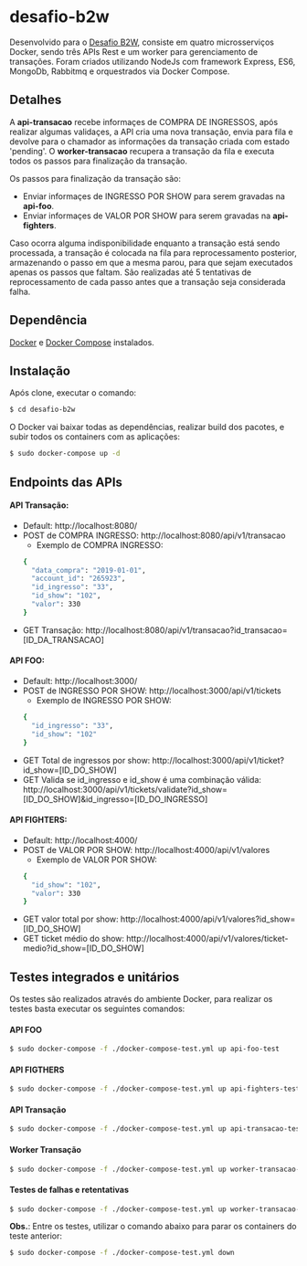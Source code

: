# desafio-b2w
Desenvolvido para o [Desafio B2W](https://github.com/admatic-tool/vaga-b2wads-senior), consiste em  quatro microsserviços Docker, sendo três APIs Rest e um worker para gerenciamento de transações. Foram criados utilizando NodeJs com framework Express, ES6, MongoDb, Rabbitmq e orquestrados via Docker Compose.

## Detalhes
A **api-transacao** recebe informaçes de COMPRA DE INGRESSOS, após realizar algumas validaçes, a API cria uma nova transação, envia para fila e devolve para o chamador as informações da transação criada com estado 'pending'. 
O **worker-transacao** recupera a transação da fila e executa todos os passos para finalização da transação.

Os passos para finalização da transação são:
- Enviar informaçes de INGRESSO POR SHOW para serem gravadas na **api-foo**.
- Enviar informaçes de VALOR POR SHOW para serem gravadas na **api-fighters**.

Caso ocorra alguma indisponibilidade enquanto a transação está sendo processada, a transação é colocada na fila para reprocessamento posterior, armazenando o passo em que a mesma parou, para que sejam executados apenas os passos que faltam.
São realizadas até 5 tentativas de reprocessamento de cada passo antes que a transação seja considerada falha. 

## Dependência
[Docker](https://docs.docker.com/install/) e [Docker Compose](https://docs.docker.com/compose/install/) instalados.

## Instalação
Após clone, executar o comando:
```sh
$ cd desafio-b2w
```
O Docker vai baixar todas as dependências, realizar build dos pacotes, e subir todos os containers com as aplicações:
```sh
$ sudo docker-compose up -d
```

## Endpoints das APIs
#### API Transação: 
- Default: http://localhost:8080/
- POST de COMPRA INGRESSO: http://localhost:8080/api/v1/transacao
  - Exemplo de COMPRA INGRESSO:
  ```sh
  {
    "data_compra": "2019-01-01",
    "account_id": "265923",
    "id_ingresso": "33",
    "id_show": "102",
    "valor": 330
  }
  ```
- GET Transação: http://localhost:8080/api/v1/transacao?id_transacao=[ID_DA_TRANSACAO]

#### API FOO: 
  - Default: http://localhost:3000/
  - POST de INGRESSO POR SHOW: http://localhost:3000/api/v1/tickets
    - Exemplo de INGRESSO POR SHOW:
    ```sh
    {
      "id_ingresso": "33",
      "id_show": "102"
    }
    ```
  - GET Total de ingressos por show: http://localhost:3000/api/v1/ticket?id_show=[ID_DO_SHOW]
  - GET Valida se id_ingresso e id_show é uma combinação válida: http://localhost:3000/api/v1/tickets/validate?id_show=[ID_DO_SHOW]&id_ingresso=[ID_DO_INGRESSO]
  
#### API FIGHTERS: 
  - Default: http://localhost:4000/
  - POST de VALOR POR SHOW: http://localhost:4000/api/v1/valores
    - Exemplo de VALOR POR SHOW:
    ```sh
    {
      "id_show": "102",
      "valor": 330
    }
    ```
  - GET valor total por show: http://localhost:4000/api/v1/valores?id_show=[ID_DO_SHOW]
  - GET ticket médio do show: http://localhost:4000/api/v1/valores/ticket-medio?id_show=[ID_DO_SHOW]

## Testes integrados e unitários
Os testes são realizados através do ambiente Docker, para realizar os testes basta executar os seguintes comandos:

#### API FOO
```sh
$ sudo docker-compose -f ./docker-compose-test.yml up api-foo-test
```

#### API FIGTHERS
```sh
$ sudo docker-compose -f ./docker-compose-test.yml up api-fighters-test
```

#### API Transação
```sh
$ sudo docker-compose -f ./docker-compose-test.yml up api-transacao-test
```

#### Worker Transação
```sh
$ sudo docker-compose -f ./docker-compose-test.yml up worker-transacao-test
```

#### Testes de falhas e retentativas
```sh
$ sudo docker-compose -f ./docker-compose-test.yml up worker-transacao-test-fail
```

**Obs.**: Entre os testes, utilizar o comando abaixo para parar os containers do teste anterior:
```sh
$ sudo docker-compose -f ./docker-compose-test.yml down
```



